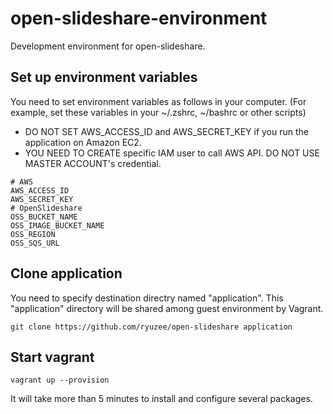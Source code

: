 # open-slideshare-environment

Development environment for open-slideshare.

## Set up environment variables

You need to set environment variables as follows in your computer. (For example, set these variables in your ~/.zshrc, ~/bashrc or other scripts)

* DO NOT SET AWS_ACCESS_ID and AWS_SECRET_KEY if you run the application on Amazon EC2.
* YOU NEED TO CREATE specific IAM user to call AWS API. DO NOT USE MASTER ACCOUNT's credential.

```
# AWS 
AWS_ACCESS_ID
AWS_SECRET_KEY
# OpenSlideshare
OSS_BUCKET_NAME
OSS_IMAGE_BUCKET_NAME
OSS_REGION
OSS_SQS_URL
```

## Clone application

You need to specify destination directry named "application". This "application" directory will be shared among guest environment by Vagrant.

```
git clone https://github.com/ryuzee/open-slideshare application
```

## Start vagrant

```
vagrant up --provision
```

It will take more than 5 minutes to install and configure several packages.
